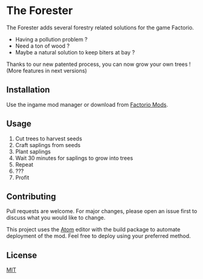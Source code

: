 # The Forester

The Forester adds several forestry related solutions for the game Factorio.
* Having a pollution problem ?
* Need a ton of wood ?
* Maybe a natural solution to keep biters at bay ?

Thanks to our new patented process, you can now grow your own trees !
(More features in next versions)

## Installation

Use the ingame mod manager or download from [Factorio Mods](https://mods.factorio.com/).

## Usage

1) Cut trees to harvest seeds
2) Craft saplings from seeds
3) Plant saplings
4) Wait 30 minutes for saplings to grow into trees
5) Repeat
6) ???
7) Profit

## Contributing
Pull requests are welcome. For major changes, please open an issue first to discuss what you would like to change.

This project uses the [Atom](https://atom.io/) editor with the build package to automate deployment of the mod.
Feel free to deploy using your preferred method.

## License
[MIT](https://choosealicense.com/licenses/mit/)
